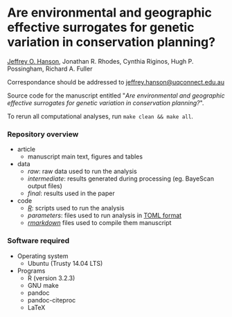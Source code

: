 Are environmental and geographic effective surrogates for genetic variation in conservation planning?
========================================================================================================

[Jeffrey O. Hanson](wwww.jeffrey-hanson.com), Jonathan R. Rhodes, Cynthia Riginos, Hugh P. Possingham, Richard A. Fuller

Correspondance should be addressed to [jeffrey.hanson@uqconnect.edu.au](mailto:jeffrey.hanson@uqconnect.edu.au)

Source code for the manuscript entitled "_Are environmental and geographic effective surrogates for genetic variation in conservation planning?_". 

To rerun all computational analyses, run `make clean && make all`.

### Repository overview

* article
	+ manuscript main text, figures and tables
* data
	+ _raw_: raw data used to run the analysis
	+ _intermediate_: results generated during processing (eg. BayeScan output files)
	+ _final_: results used in the paper
* code
	+ [_R_](www.r-project.org): scripts used to run the analysis 
	+ _parameters_: files used to run analysis in [TOML format](https://github.com/toml-lang/toml)
	+ [_rmarkdown_](wwww.rmarkdown.rstudio.com) files used to compile them manuscript

### Software required

* Operating system
	+ Ubuntu (Trusty 14.04 LTS)
* Programs
	+ R (version 3.2.3)
	+ GNU make
	+ pandoc
	+ pandoc-citeproc
	+ LaTeX
